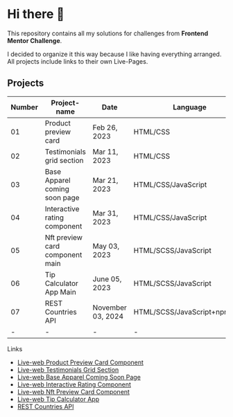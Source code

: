 # Hi there 👋

This repository contains all my solutions for challenges from **Frontend Mentor Challenge**.

I decided to organize it this way because I like having everything arranged. All projects include links to their own Live-Pages.

## Projects

Number|Project-name |Date|Language
-|-|-|-
01|Product preview card|Feb 26, 2023|HTML/CSS
02|Testimonials grid section|Mar 11, 2023|HTML/CSS
03|Base Apparel coming soon page|Mar 21, 2023|HTML/CSS/JavaScript 
04|Interactive rating component|Mar 31, 2023|HTML/CSS/JavaScript 
05|Nft preview card component main|May 03, 2023|HTML/SCSS/JavaScript
06|Tip Calculator App Main|June 05, 2023|HTML/SCSS/JavaScript
07|REST Countries API |November 03, 2024|HTML/SCSS/JavaScript+npm+API
-|-|-|-


Links
- [Live-web Product Preview Card Component](https://klaudiapalubska.github.io/product-preview-card-component.github.io/)
- [Live-web Testimonials Grid Section](https://klaudiapalubska.github.io/testimonials-grid-section.github.io/)
- [Live-web Base Apparel Coming Soon Page](https://klaudiapalubska.github.io/base-apparel-coming-soon-page.github.io/)
- [Live-web Interactive Rating Component](https://klaudiapalubska.github.io/interactive-rating-component.github.io/)
- [Live-web Nft Preview Card Component](https://main--amazing-souffle-dec1a0.netlify.app)
- [Live-web Tip Calculator App](https://earnest-speculoos-f37771.netlify.app)
- [REST Countries API](https://rest-countries-api-klaudia-palubska.netlify.app)
